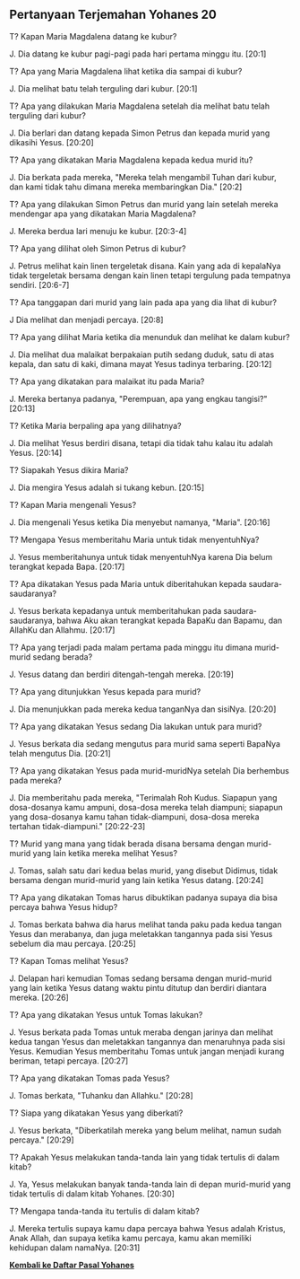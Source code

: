 ﻿## Pertanyaan Terjemahan Yohanes 20 ##

T? Kapan Maria Magdalena datang ke kubur?

J. Dia datang ke kubur pagi-pagi pada hari pertama minggu itu. [20:1]

T? Apa yang Maria Magdalena lihat ketika dia sampai di kubur?

J. Dia melihat batu telah terguling dari kubur. [20:1]

T? Apa yang dilakukan Maria Magdalena setelah dia melihat batu telah terguling dari kubur?

J. Dia berlari dan datang kepada Simon Petrus dan kepada murid yang dikasihi Yesus. [20:20]

T? Apa yang dikatakan Maria Magdalena kepada kedua murid itu?

J. Dia berkata pada mereka, "Mereka telah mengambil Tuhan dari kubur, dan kami tidak tahu dimana mereka membaringkan Dia." [20:2]

T? Apa yang dilakukan Simon Petrus dan murid yang lain setelah mereka mendengar apa yang dikatakan Maria Magdalena?

J. Mereka berdua lari menuju ke kubur. [20:3-4]

T? Apa yang dilihat oleh Simon Petrus di kubur?

J. Petrus melihat kain linen tergeletak disana. Kain yang ada di kepalaNya tidak tergeletak bersama dengan kain linen tetapi tergulung pada tempatnya sendiri. [20:6-7]

T? Apa tanggapan dari murid yang lain pada apa yang dia lihat di kubur?

J Dia melihat dan menjadi percaya. [20:8]

T? Apa yang dilihat Maria ketika dia menunduk dan melihat ke dalam kubur?

J. Dia melihat dua malaikat berpakaian putih sedang duduk, satu di atas kepala, dan satu di kaki, dimana mayat Yesus tadinya terbaring. [20:12]

T? Apa yang dikatakan para malaikat itu pada Maria?

J. Mereka bertanya padanya, "Perempuan, apa yang engkau tangisi?" [20:13]

T? Ketika Maria berpaling apa yang dilihatnya?

J. Dia melihat Yesus berdiri disana, tetapi dia tidak tahu kalau itu adalah Yesus. [20:14]

T? Siapakah Yesus dikira Maria?

J. Dia mengira Yesus adalah si tukang kebun. [20:15]

T? Kapan Maria mengenali Yesus?

J. Dia mengenali Yesus ketika Dia menyebut namanya, "Maria". [20:16]

T? Mengapa Yesus memberitahu Maria untuk tidak menyentuhNya?

J. Yesus memberitahunya untuk tidak menyentuhNya karena Dia belum terangkat kepada Bapa. [20:17]

T? Apa dikatakan Yesus pada Maria untuk diberitahukan kepada saudara-saudaranya?

J. Yesus berkata kepadanya untuk memberitahukan pada saudara-saudaranya, bahwa Aku akan terangkat kepada BapaKu dan Bapamu, dan AllahKu dan Allahmu. [20:17]

T? Apa yang terjadi pada malam pertama pada minggu itu dimana murid-murid sedang berada?

J. Yesus datang dan berdiri ditengah-tengah mereka. [20:19]

T? Apa yang ditunjukkan Yesus kepada para murid?

J. Dia menunjukkan pada mereka kedua tanganNya dan sisiNya. [20:20]

T? Apa yang dikatakan Yesus sedang Dia lakukan untuk para murid?

J. Yesus berkata dia sedang mengutus para murid sama seperti BapaNya telah mengutus Dia. [20:21]

T? Apa yang dikatakan Yesus pada murid-muridNya setelah Dia berhembus pada mereka?

J. Dia memberitahu pada mereka, "Terimalah Roh Kudus. Siapapun yang dosa-dosanya kamu ampuni, dosa-dosa mereka telah diampuni; siapapun yang dosa-dosanya kamu tahan tidak-diampuni, dosa-dosa mereka tertahan tidak-diampuni." [20:22-23]

T? Murid yang mana yang tidak berada disana bersama dengan murid-murid yang lain ketika mereka melihat Yesus?

J. Tomas, salah satu dari kedua belas murid, yang disebut Didimus, tidak bersama dengan murid-murid yang lain ketika Yesus datang. [20:24]

T? Apa yang dikatakan Tomas harus dibuktikan padanya supaya dia bisa percaya bahwa Yesus hidup?

J. Tomas berkata bahwa dia harus melihat tanda paku pada kedua tangan Yesus dan merabanya, dan juga meletakkan tangannya pada sisi Yesus sebelum dia mau percaya. [20:25]

T? Kapan Tomas melihat Yesus?

J. Delapan hari kemudian Tomas sedang bersama dengan murid-murid yang lain ketika Yesus datang waktu pintu ditutup dan berdiri diantara mereka. [20:26]

T? Apa yang dikatakan Yesus untuk Tomas lakukan?

J. Yesus berkata pada Tomas untuk meraba dengan jarinya dan melihat kedua tangan Yesus dan meletakkan tangannya dan menaruhnya pada sisi Yesus. Kemudian Yesus memberitahu Tomas untuk jangan menjadi kurang beriman, tetapi percaya. [20:27]

T? Apa yang dikatakan Tomas pada Yesus?

J. Tomas berkata, "Tuhanku dan Allahku." [20:28]

T? Siapa yang dikatakan Yesus yang diberkati?

J. Yesus berkata, "Diberkatilah mereka yang belum melihat, namun sudah percaya." [20:29]

T? Apakah Yesus melakukan tanda-tanda lain yang tidak tertulis di dalam kitab?

J. Ya, Yesus melakukan banyak tanda-tanda lain di depan murid-murid yang tidak tertulis di dalam kitab Yohanes. [20:30]

T? Mengapa tanda-tanda itu tertulis di dalam kitab?

J. Mereka tertulis supaya kamu dapa percaya bahwa Yesus adalah Kristus, Anak Allah, dan supaya ketika kamu percaya, kamu akan memiliki kehidupan dalam namaNya. [20:31]

__[Kembali ke Daftar Pasal Yohanes](./)__

